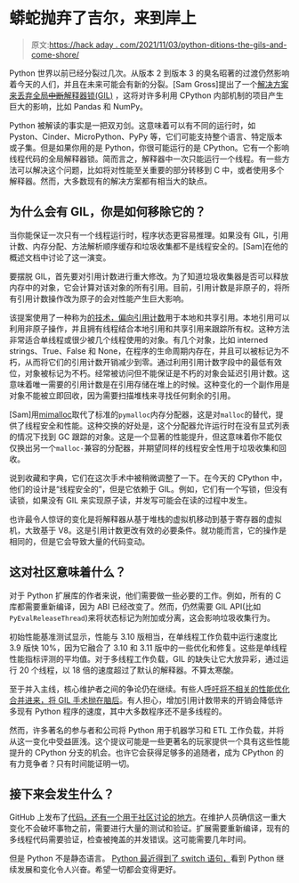 # 蟒蛇抛弃了吉尔，来到岸上

> 原文:[https://hack aday . com/2021/11/03/python-ditions-the-gils-and-come-shore/](https://hackaday.com/2021/11/03/python-ditches-the-gils-and-comes-ashore/)

Python 世界以前已经分裂过几次。从版本 2 到版本 3 的臭名昭著的过渡仍然影响着今天的人们，并且在未来可能会有新的分裂。[Sam Gross]提出了一个[解决方案来丢弃全局~~中断~~解释器锁(GIL)](https://mail.python.org/archives/list/python-dev@python.org/thread/ABR2L6BENNA6UPSPKV474HCS4LWT26GY/) ，这将对许多利用 CPython 内部机制的项目产生巨大的影响，比如 Pandas 和 NumPy。

Python 被解读的事实是一把双刃剑。这意味着可以有不同的运行时，如 Pyston、Cinder、MicroPython、PyPy 等，它们可能支持整个语言、特定版本或子集。但是如果你用的是 Python，你很可能运行的是 CPython。它有一个影响线程代码的全局解释器锁。简而言之，解释器中一次只能运行一个线程。有一些方法可以解决这个问题，比如将对性能至关重要的部分转移到 C 中，或者使用多个解释器。然而，大多数现有的解决方案都有相当大的缺点。

## 为什么会有 GIL，你是如何移除它的？

当你能保证一次只有一个线程运行时，程序状态更容易推理。如果没有 GIL，引用计数、内存分配、方法解析顺序缓存和垃圾收集都不是线程安全的。[Sam]在他的概述文档中讨论了这一演变。

要摆脱 GIL，首先要对引用计数进行重大修改。为了知道垃圾收集器是否可以释放内存中的对象，它会计算对该对象的所有引用。目前，引用计数是非原子的，将所有引用计数操作改为原子的会对性能产生巨大影响。

该提案使用了一种称为[的技术，偏向引用计数](https://dl.acm.org/doi/10.1145/3243176.3243195)用于本地和共享引用。本地引用可以利用非原子操作，并且拥有线程结合本地引用和共享引用来跟踪所有权。这种方法非常适合单线程或很少被几个线程使用的对象。有几个对象，比如 interned strings、True、False 和 None，在程序的生命周期内存在，并且可以被标记为不朽，从而将它们的引用计数开销减少到零。通过利用引用计数字段中的最低有效位，对象被标记为不朽。经常被访问但不能保证是不朽的对象会延迟引用计数。这意味着唯一需要的引用计数是在引用存储在堆上的时候。这种变化的一个副作用是对象不能被立即回收，因为需要扫描堆栈来寻找任何剩余的引用。

[Sam]用[mimalloc](https://github.com/microsoft/mimalloc)取代了标准的`pymalloc`内存分配器，这是对`malloc`的替代，提供了线程安全和性能。这种交换的好处是，这个分配器允许运行时在没有显式列表的情况下找到 GC 跟踪的对象。这是一个显著的性能提升，但这意味着你不能仅仅换出另一个`malloc-`兼容的分配器，并期望同样的线程安全性用于垃圾收集和回收。

说到收藏和字典，它们在这次手术中被稍微调整了一下。在今天的 CPython 中，他们的设计是“线程安全的”，但是它依赖于 GIL。例如，它们有一个写锁，但没有读锁，如果没有 GIL 来实现原子读，并发写可能会在读的过程中发生。

也许最令人惊讶的变化是将解释器从基于堆栈的虚拟机移动到基于寄存器的虚拟机，大致基于 V8。这是引用计数更改有效的必要条件。就功能而言，它的操作是相同的，但是它会导致大量的代码变动。

## 这对社区意味着什么？

对于 Python 扩展库的作者来说，他们需要做一些必要的工作。例如，所有的 C 库都需要重新编译，因为 ABI 已经改变了。然而，仍然需要 GIL API(比如`PyEvalReleaseThread`)来将状态标记为附加或分离，这会影响垃圾收集行为。

初始性能基准测试显示，性能与 3.10 版相当，在单线程工作负载中运行速度比 3.9 版快 10%，因为它融合了 3.10 和 3.11 版中的一些优化和修复。这些是单线程性能指标评测的平均值。对于多线程工作负载，GIL 的缺失让它大放异彩，通过运行 20 个线程，以 18 倍的速度超过了默认的解释器。不算太寒酸。

至于并入主线，核心维护者之间的争论仍在继续。有些人[呼吁将不相关的性能优化合并进来，将 GIL 手术抛在脑后](https://lwn.net/ml/python-dev/CAP7+vJJ1hzXiyDwVs6-eXed+DtodHJ==Ck680DxAyoiBSXZDQQ@mail.gmail.com/)。有人担心，增加引用计数带来的开销会降低许多现有 Python 程序的速度，其中大多数程序还不是多线程的。

然而，许多著名的参与者和公司将 Python 用于机器学习和 ETL 工作负载，并将从这一变化中受益匪浅。这个提议可能是一些更著名的玩家提供一个具有这些性能提升的 CPython 分支的机会。也许它会获得足够多的追随者，成为 CPython 的有力竞争者？只有时间能证明一切。

## 接下来会发生什么？

GitHub 上发布了[代码，还有一个用于社区讨论的](https://github.com/colesbury/nogil)[地方](https://github.com/colesbury/nogil/discussions)。在维护人员确信这一重大变化不会破坏事物之前，需要进行大量的测试和验证。扩展需要重新编译，现有的多线程代码需要验证，检查被掩盖的并发错误。这可能需要几年时间。

但是 Python 不是静态语言。 [Python 最近得到了 switch 语句，](https://hackaday.com/2021/04/02/python-will-soon-support-switch-statements/)看到 Python 继续发展和变化令人兴奋。希望一切都会变得更好。